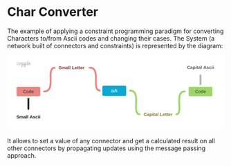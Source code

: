 # Char Converter

The example of applying a constraint programming paradigm for converting Characters to/from Ascii codes and changing their cases.
The System (a network built of connectors and constraints) is represented by the diagram:

![The system's diagram](char-converter.png)

It allows to set a value of any connector and get a calculated result on all other connectors by propagating updates using the message passing approach.
